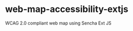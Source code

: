 web-map-accessibility-extjs
===========================

WCAG 2.0 compliant web map using Sencha Ext JS
